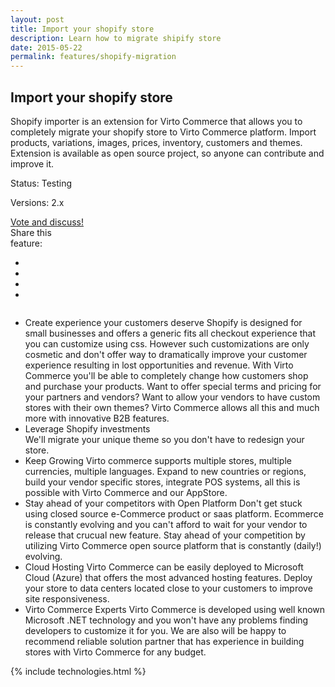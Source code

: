 ```yaml
---
layout: post
title: Import your shopify store
description: Learn how to migrate shipify store
date: 2015-05-22
permalink: features/shopify-migration
---
```

<article role="main" class="main">
	<div class="features">
		<div class="responsive">
			<h2 class="title">Import your shopify store</h2>
		</div>
		<div class="features-content clearfix">
			<div class="responsive">
                <div class="feature-descr">
                    Shopify importer is an extension for Virto Commerce that allows you to completely migrate your shopify store to 
					Virto Commerce platform. Import products, variations, images, prices, inventory, customers and themes. Extension is
					available as open source project, so anyone can contribute and improve it.
                </div>
			</div>
		</div>
		<div class="features-meta clearfix">
			<div class="responsive">
				<div class="column">
					<div class="feature-info">
						<p>Status: Testing</p>
						<p>Versions: 2.x</p>
					</div>
                    <a class="button white large" href="http://help.virtocommerce.com/support/discussions/topics/4000321192" target="_blank">Vote and discuss!</a>
				</div>
				<div class="column">
					<div class="feauture-soc">
						<span class="feauture-soc_name">Share this <br>feature:</span>
						<ul class="list __inline __socials">
                            <li class="list-item">
                                <a target="_blank" href="http://twitter.com/share?url=http://virtocommerce.com/features/shopify-migration"></a>
                            </li>
                            <li class="list-item fb">
                                <a target="_blank" href="//www.facebook.com/sharer.php?u=http://virtocommerce.com/features/shopify-migration"></a>
                            </li>
							<li class="list-item plus">
                                <a target="_blank" href="http://plus.google.com/share?url=http://virtocommerce.com/features/shopify-migration"></a>
							</li>
							<li class="list-item ln">
								<a target="_blank" href="http://www.linkedin.com/company/virtoway/virto-commerce-788516/product?trk=biz_product"></a>
							</li>
						</ul>
					</div>
				</div>
			</div>
		</div>
		<div class="features-list __responsive">
			<ul class="list">
				<li class="list-item">
					<span class="title">Create experience your customers deserve</span>
					<span class="descr">
                        Shopify is designed for small businesses and offers a generic fits all checkout experience that you can customize using css. 
						However such customizations are only cosmetic and don't offer way to dramatically improve your customer experience resulting
						in lost opportunities and revenue. With Virto Commerce you'll be able to completely change how customers shop and purchase your products. 
					</span>
					<span class="descr">
                        Want to offer special terms and pricing for your partners and vendors? Want to allow your vendors to have custom stores with their own themes? 
						Virto Commerce allows all this and much more with innovative B2B features.
					</span>
				</li>
				<li class="list-item">
					<div class="title">Leverage Shopify investments</div>
					<span class="descr">
						We'll migrate your unique theme so you don't have to redesign your store.
					</span>
				</li>
                <li class="list-item">
                    <span class="title">Keep Growing</span>
                    <span class="descr">
                        Virto commerce supports multiple stores, multiple currencies, multiple languages. Expand to new countries or regions, 
						build your vendor specific stores, integrate POS systems, all this is possible with Virto Commerce and our AppStore. 
                    </span>
                </li>
                <li class="list-item">
                    <span class="title">Stay ahead of your competitors with Open Platform</span>
                    <span class="descr">
                        Don't get stuck using closed source e-Commerce product or saas platform. Ecommerce is constantly evolving and 
						you can't afford to wait for your vendor to release that crucual new feature. Stay ahead of your 
						competition by utilizing Virto Commerce open source platform that is constantly (daily!) evolving.
                    </span>
                </li>
                <li class="list-item">
                    <span class="title">Cloud Hosting</span>
                    <span class="descr">
                        Virto Commerce can be easily deployed to Microsoft Cloud (Azure) that offers the most advanced hosting
						features. Deploy your store to data centers located close to your customers to improve site responsiveness.
                    </span>
                </li>
                <li class="list-item">
                    <span class="title">Virto Commerce Experts</span>
                    <span class="descr">
                        Virto Commerce is developed using well known Microsoft .NET technology and you won't have any problems finding developers to customize it for you. 
						We are also will be happy to recommend reliable solution partner that has experience in building stores with Virto Commerce for any budget.
                    </span>                    
                </li>
			</ul>
		</div>
	</div>
	{% include technologies.html %}
</article>
